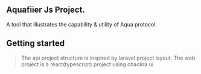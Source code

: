 ## Aquafiier Js Project.
A tool that illustrates the capability & utility of Aqua protocol.

## Getting started 
> The api project structure is inspired by laravel project layout.
> The web project is a react(typescript) project using chackra ui